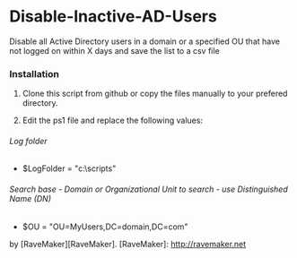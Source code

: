 Disable-Inactive-AD-Users
=========================

Disable all Active Directory users in a domain or a specified OU that have not logged on within X days and save the list to a csv file

### Installation

1. Clone this script from github or copy the files manually to your prefered directory.

2. Edit the ps1 file and replace the following values:

###### Log folder
- $LogFolder = "c:\scripts\"

###### Search base - Domain or Organizational Unit to search - use Distinguished Name (DN)
- $OU = "OU=MyUsers,DC=domain,DC=com"

by [RaveMaker][RaveMaker].
[RaveMaker]: http://ravemaker.net
